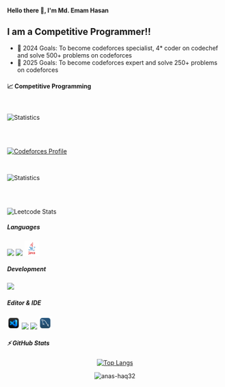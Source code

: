 #### Hello there 👋, I'm Md. Emam Hasan

## I am a Competitive Programmer!!

- 🥅 2024 Goals: To become codeforces specialist, 4* coder on codechef and solve 500+ problems on codeforces
- 🥅 2025 Goals: To become codeforces expert and solve 250+ problems on codeforces



#### 📈 Competitive Programming

<!-- ![](https://raw.githubusercontent.com/emamhasan1804/demo/main/output/max_rating.svg)

![](https://raw.githubusercontent.com/anas_pro/demo/main/output/light_card.svg#gh-dark-mode-only)
![](https://raw.githubusercontent.com/anas_pro/demo/main/output/light_card.svg)
[![](https://atcoder-stats-git-main-akmhmgc.vercel.app/api?username=crazyha)](https://github.com/akmhmgc/atcoder-stats)
 -->

<br />
<p float="left">
    <img height="230px" src="https://raw.githubusercontent.com/rahat-khan-pathan/ct-stats/main/output/light_card.svg" alt="Statistics"/>
</p>
<br/>
<br/>

[![Codeforces Profile](https://codeforces-stats-api.herokuapp.com/anas_pro)](https://codeforces.com/profile/anas_pro)

<!-- <a href="https://codeforces.com/profile/anas_pro">
   <img src="https://raw.githubusercontent.com/anas_pro/ct-stats/main/output/max_rating.svg" />
</a>
<img src="https://komarev.com/ghpvc/?username=anas_pro&label=Profile%20views&color=0e75b6&style=flat" alt="Rahat Khan Pathan" /> -->

<!-- <b>&#128200; Competitive Programming</b> -->
<br />
<p float="left">
    <img height="230px" src="https://raw.githubusercontent.com/anas_pro/ct-stats/main/output/light_card.svg" alt="Statistics"/>
</p>
<br/>
<br/>



![Leetcode Stats](https://leetcard.jacoblin.cool/anas_haq?theme=dark)



##### Languages 
<img src="https://upload.wikimedia.org/wikipedia/commons/1/19/C_Logo.png" width="30"/></a>
<img src="https://upload.wikimedia.org/wikipedia/commons/1/18/ISO_C%2B%2B_Logo.svg" width="30"/></a>
<img src="src/java.png" width="35"/></a>



##### Development

<img src="src/pngegg.png" width="30" /></a>

##### Editor & IDE
<img src="src/vs.png" width="30"/></a>
<img src="src/android-studio-icon.png" width="30"/></a>
<img src="src/pngwing.com.png" width="30"/></a>
<img src="src/mysql_workbench_macos_bigsur_icon_189924.png" width="30"/></a>

<!-- [![Top Langs](https://github-readme-stats.vercel.app/api/top-langs/?username=anas-haq32)](https://github.com/anuraghazra/github-readme-stats) -->

##### :zap: GitHub Stats
<div align="center">
  
  [![Top Langs](https://github-readme-stats.vercel.app/api/top-langs/?username=anas-haq32)](https://github.com/anuraghazra/github-readme-stats)
  
</div>

<p align="center"> <img src="https://github-readme-stats.vercel.app/api?username=anas-haq32&show_icons=true&count_private=true&theme=dark" alt="anas-haq32" />



